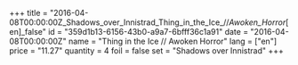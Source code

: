 +++
title = "2016-04-08T00:00:00Z_Shadows_over_Innistrad_Thing_in_the_Ice_//_Awoken_Horror_[en]_false"
id = "359d1b13-6156-43b0-a9a7-6bfff36c1a91"
date = "2016-04-08T00:00:00Z"
name = "Thing in the Ice // Awoken Horror"
lang = ["en"]
price = "11.27"
quantity = 4
foil = false
set = "Shadows over Innistrad"
+++

